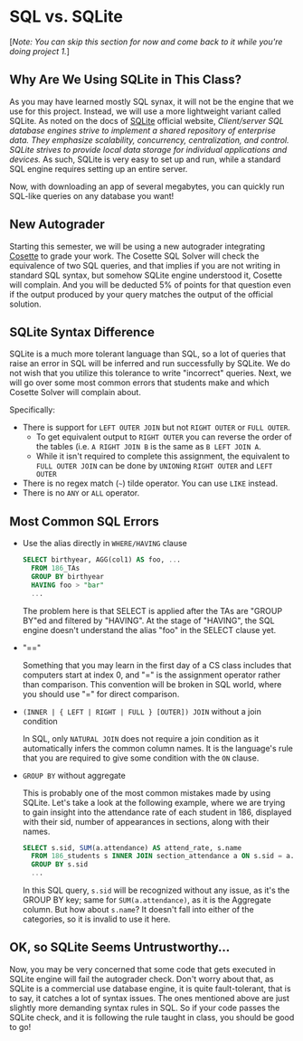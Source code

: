 # SQL vs. SQLite

[*Note: You can skip this section for now and come back to it while you're doing project 1.*]

## Why Are We Using SQLite in This Class?

As you may have learned mostly SQL synax, it will not be the engine that we use for this project. Instead, we will use a more lightweight variant called SQLite. As noted on the docs of [SQLite](https://www.sqlite.org/whentouse.html) official website, *Client/server SQL database engines strive to implement a shared repository of enterprise data. They emphasize scalability, concurrency, centralization, and control. SQLite strives to provide local data storage for individual applications and devices.* As such, SQLite is very easy to set up and run, while a standard SQL engine requires setting up an entire server. 

Now, with downloading an app of several megabytes, you can quickly run SQL-like queries on any database you want!

## New Autograder

Starting this semester, we will be using a new autograder integrating [Cosette](https://cosette.cs.washington.edu/) to grade your work. The Cosette SQL Solver will check the equivalence of two SQL queries, and that implies if you are not writing in standard SQL syntax, but somehow SQLite engine understood it, Cosette will complain. And you will be deducted 5% of points for that question even if the output produced by your query matches the output of the official solution. 

## SQLite Syntax Difference

SQLite is a much more tolerant language than SQL, so a lot of queries that raise an error in SQL will be inferred and run successfully by SQLite. We do not wish that you utilize this tolerance to write "incorrect" queries. Next, we will go over some most common errors that students make and which Cosette Solver will complain about.

Specifically: 
* There is support for `LEFT OUTER JOIN` but not `RIGHT OUTER` or `FULL OUTER`.
  * To get equivalent output to `RIGHT OUTER` you can reverse the order of the tables (i.e. `A RIGHT JOIN B` is the same as `B LEFT JOIN A`.
  * While it isn't required to complete this assignment, the equivalent to `FULL OUTER JOIN` can be done by `UNION`ing `RIGHT OUTER` and `LEFT OUTER`
* There is no regex match (`~`) tilde operator. You can use `LIKE` instead.
* There is no `ANY` or `ALL` operator.

## Most Common SQL Errors
- Use the alias directly in `WHERE/HAVING` clause
  ``` sql
  SELECT birthyear, AGG(col1) AS foo, ...
    FROM 186_TAs
    GROUP BY birthyear
    HAVING foo > "bar"
    ...
  ```

  The problem here is that SELECT is applied after the TAs are "GROUP BY"ed and filtered by "HAVING". At the stage of "HAVING", the SQL engine doesn't understand the alias "foo" in the SELECT clause yet. 

- "=="
  
  Something that you may learn in the first day of a CS class includes that computers start at index 0, and "=" is the assignment operator rather than comparison. This convention will be broken in SQL world, where you should use "=" for direct comparison. 

- `(INNER | { LEFT | RIGHT | FULL } [OUTER]) JOIN` without a join condition

  In SQL, only `NATURAL JOIN` does not require a join condition as it automatically infers the common column names. It is the language's rule that you are required to give some condition with the `ON` clause.

- `GROUP BY` without aggregate

  This is probably one of the most common mistakes made by using SQLite. Let's take a look at the following example, where we are trying to gain insight into the attendance rate of each student in 186, displayed with their sid, number of appearances in sections, along with their names.

  ``` sql
  SELECT s.sid, SUM(a.attendance) AS attend_rate, s.name
    FROM 186_students s INNER JOIN section_attendance a ON s.sid = a.sid
    GROUP BY s.sid
    ...
  ```
  In this SQL query, `s.sid` will be recognized without any issue, as it's the GROUP BY key; same for `SUM(a.attendance)`, as it is the Aggregate column. But how about `s.name`? It doesn't fall into either of the categories, so it is invalid to use it here.

## OK, so SQLite Seems Untrustworthy...

Now, you may be very concerned that some code that gets executed in SQLite engine will fail the autograder check. Don't worry about that, as SQLite is a commercial use database engine, it is quite fault-tolerant, that is to say, it catches a lot of syntax issues. The ones mentioned above are just slightly more demanding syntax rules in SQL. So if your code passes the SQLite check, and it is following the rule taught in class, you should be good to go!